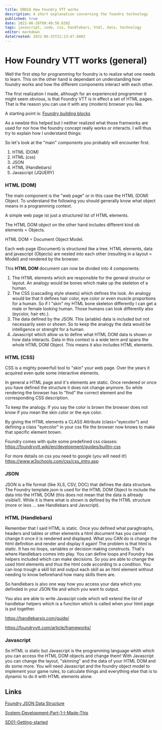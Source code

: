 ```yaml
---
title: EN01A How Foundry VTT works
description: A short explanation concerning the foundry technology
published: true
date: 2022-06-26T09:49:50.639Z
tags: javascript, code, css, handlebars, html, data, technology
editor: markdown
dateCreated: 2022-06-25T22:23:47.608Z
---
```


# How Foundry VTT works (general)

Well the first step for programming for foundry is to realize what one needs to learn. This on the other hand is dependant on understanding how foundry works and how the different components interact with each other.

The first realization I made, although for an experienced programmer it might seem obvious, is that Foundry VTT is in effect a set of HTML pages. That is the reason you can use it with any (modern) browser you like.

A starting point is:
[Foundry building blocks](https://foundryvtt.com/article/frameworks/)

As a newbie this helped but I neither realized what those framworks are used for nor how the foundry concept really works or interacts. I will thus try to explain how I understand things:

So let's look at the "main" components you probably will encounter first.

1. HTML (DOM)
1. HTML (css)
1. JSON
1. HTML (Handlebars)
1. Javascript (JQUERY)


### HTML (DOM)
The main component is the "web page" or in this case the HTML (DOM) Object. To understand the following you should generally know what object means in a programming context.

A simple web page ist just a structured list of HTML elements.

The HTML DOM object on the other hand includes different kind ob elements = Objects.

HTML DOM = Document Object Model. 

Each web page (Document) is structured like a tree. HTML elements, data and javascript (Objects) are nested into each other (resulting in a layout = Model) and rendered by the browser.

This **HTML DOM** document can now be divided into 4  components:

1. The HTML elements which are responsible for the general structur or layout. An analogy would be bones which make up the skeleton of a human.
1. The CSS (cascading style sheets) which defines the look. An analogy would be that it defines hair color, eye color or even muscle proportions for a human. So if I "skin" my HTML bone skeleton differently I can get a male or female looking human. Those humans can look differently also (eycolor, hair etc.).
1. The data defined by the JSON. This (ariable) data is included but not necessarily seen or shown. So to keep the analogy the data would be intelligence or strenght for a human.
1. Javascript which allow us to define what HTML DOM data is shown or how data interacts. Data in this context is a wide term and spans the whole HTML DOM Object. This means it also includes HTML elements.

### HTML (CSS)
CSS is a mighty powerfull tool to "skin" your web page. Over the years it acquired even quite some interactive elements.

In general a HTML page and it's elements are static. Once rendered or once you have defined the structure it does not change anymore. So while rendering the browser has to "find" the correct element and the corresponding CSS description.

To keep the analogy. If you say the color is brown the browser does not know if you mean the skin color or the eye color.

By giving the HTML elements a CLASS Attribute (class="eyecolor") and defining a class "eyecolor" in your css file the browser now knows to make that specific element brown.

Foundry comes with quite some predefined css classes:
https://foundryvtt.wiki/en/development/guides/builtin-css

For more details on css you need to google (you will need it!)
https://www.w3schools.com/css/css_intro.asp

### JSON
JSON is a file format (like XLS, CSV, DOC) that defines the data structure. The Foundry template.json is used for the HTML DOM Object to include the data into the HTML DOM (this does not mean that the data is allready visible!). While it is there what is shown is defined by the HTML structure (more or less ... see Handlebars and Javscript).

### HTML (Handlebars)
Remember that I said HTML is static. Once you defined what paraghraphs, headers and tables or other elements a html document has you cannot change it once it is rendered and displayed.
What you CAN do is change the html definition and render and display it again!
The problem is that html is static. It has no loops, variables or decision making constructs.
That's where Handlebars comes into play. You can define loops and Foundry has helpers included which can make decisions.
So you are able to change the used html elements and thus the html code according to a condition. You can loop trough a skill list and output each skill as an html element without needing to know beforehand how many skills there are.

So handlebars is also one way how you access your data which you definded in your JSON file and which you want to output.

You also are able to write Javascipt code which will extend the list of handlebar helpers which is a function which is called when your html page is put together.

https://handlebarsjs.com/guide/

https://foundryvtt.com/article/frameworks/

### Javascript
So HTML is static but Javascript is the programming language whith which you can access the HTML DOM objects and change them!
With Javascript you can change the layout, "skinning" and the data of your HTML DOM and do some more. You will need Javascript and the foundry object model to implement your game rules, to calculate things and everything else that is to dynamic to do it with HTML elements alone.

## Links
[Foundry JSON Data Structure](https://foundryvtt.com/article/system-development/)

[System-Development-Part-1-I-Made-This](/en/development/guides/System-Development-for-Beginners/System-Development-Part-1-I-Made-This)

[SD01-Getting-started](/en/development/guides/SD-tutorial/SD01-Getting-started)